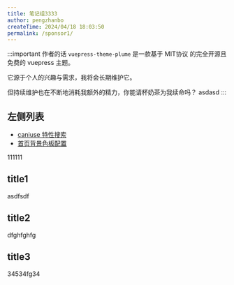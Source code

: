 ```yaml
---
title: 笔记组3333
author: pengzhanbo
createTime: 2024/04/18 18:03:50
permalink: /sponsor1/
---
```


:::important 作者的话
`vuepress-theme-plume` 是一款基于 MIT协议 的完全开源且免费的 vuepress 主题。

它源于个人的兴趣与需求，我将会长期维护它。

但持续维护也在不断地消耗我额外的精力，你能请杯奶茶为我续命吗？
asdasd
:::


## 左侧列表

- [caniuse 特性搜索](./T1.md)
- [首页背景色板配置](./T2.md)

111111


## title1

asdfsdf



## title2

dfghfghfg


## title3

34534fg34
